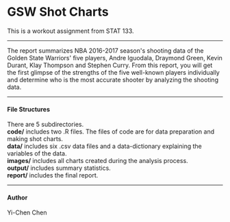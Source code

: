 # GSW Shot Charts  

This is a workout assignment from STAT 133.  

***

The report summarizes NBA 2016-2017 season's shooting data of the Golden State Warriors' five players, Andre Iguodala, Draymond Green, Kevin Durant, Klay Thompson and Stephen Curry. From this report, you will get the first glimpse of the strengths of the five well-known players individually and determine who is the most accurate shooter by analyzing the shooting data.  

***  
  
  
#### **File Structures**  
There are 5 subdirectories.  
**code/** includes two .R files. The files of code are for data preparation and making shot charts.  
**data/** includes six .csv data files and a data-dictionary explaining the variables of the data.  
**images/** includes all charts created during the analysis process.  
**output/** includes summary statistics.  
**report/** includes the final report.  

***  
  
  
#### **Author**  
Yi-Chen Chen